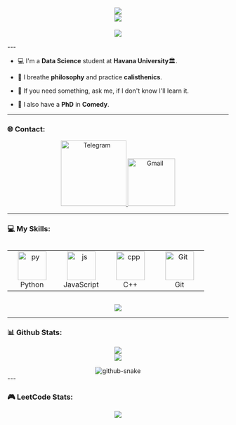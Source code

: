 <h1 align="center">
    <img src="https://readme-typing-svg.herokuapp.com?font=Righteous&size=35&center=true&vCenter=true&width=500&height=60&duration=5000&lines=Hello+There!!+👋;" /> 
    <br>
      <img src="https://readme-typing-svg.herokuapp.com?font=Righteous&size=25&center=true&vCenter=true&width=500&height=60&duration=4800&lines=I'm+Luis+Ernesto+and+I'm+from+Cuba+🇨🇺!;" /> 
    </br>
</h1>
<p align="center">
  <a href="https://github.com/LFrench03">
    <img src="https://komarev.com/ghpvc/?username=LFrench03&color=blue&style=for-the-badge)" />
  </a>
</p>
---


- 💻 I'm a **Data Science** student at **Havana University**🏛.

- 👾 I breathe **philosophy** and practice **calisthenics**.

- 💬 If you need something, ask me, if I don't know I'll learn it.

- 🤡 I also have a **PhD** in **Comedy**.


---
  
  
### 🌐 Contact:
<p align="center">
  <a href="https://t.me/Lerne03">
    <img alt="Telegram" width="149px" src="https://img.shields.io/badge/Telegram-2CA5E0?style=for-the-badge&logo=telegram&logoColor=white" />
  </a>
  <a target="_blank" href="mailto:luisernestoserras@gmail.com">
    <img  alt="Gmail" width="108px" src="https://img.shields.io/badge/Gmail-D14836?style=for-the-badge&logo=gmail&logoColor=white" />
  </a>
</p>

---

### 💻 My Skills:

<div style="display: flex; align-items: flex-start; align: center">
<table align="center">
  <tr>
    <td align="center" width="96">
        <img src="https://techstack-generator.vercel.app/python-icon.svg" alt="py" width="65" height="65" />
      <br>Python
    </td>
    <td align="center" width="96">
        <img src="https://techstack-generator.vercel.app/js-icon.svg" alt="js" width="65" height="65" />
      <br>JavaScript
    </td>
    <td align="center" width="96">
        <img src="https://techstack-generator.vercel.app/cpp-icon.svg" alt="cpp" width="65" height="65" />
      <br>C++
    </td>
    <td align="center" width="96"> 
        <img src="https://techstack-generator.vercel.app/github-icon.svg" width="65" height="65" alt="Git" />
      <br>Git
    </td>         
 </tr>
</table>

</div>
<p align="center">
  <a href="https://skillicons.dev">
  <img src="https://skillicons.dev/icons?i=linux,vscode,git,html,css,latex,r,md,matlab"/>
  </a>
</p>

---


### 📊 Github Stats:
<p align="center">
  <a>
    <img src="https://github-readme-stats.vercel.app/api?username=LFrench03&theme=dracula&show_icons=true&hide_border=true&bg_color=101010"/>
    <br />
    <img src="https://github-readme-stats.vercel.app/api/top-langs/?username=LFrench03&theme=dracula&show_icons=true&hide_border=true&bg_color=101010"/>
  </a>
</p>

<div style="text-align: center;">
  <picture>
    <source media="(prefers-color-scheme: dark)" srcset="https://github.com/LFrench03/LFrench03/blob/output/github-snake-dark.svg" />
    <source media="(prefers-color-scheme: light)" srcset="https://github.com/LFrench03/LFrench03/blob/output/github-snake.svg" />
    <img alt="github-snake" src="https://github.com/LFrench03/LFrench03/blob/output/ocean.gif" />
  </picture>
</div>
---

### 🎮 LeetCode Stats:
<p align="center">
  <a>
    <img src="https://leetcard.jacoblin.cool/Lerne03"/>
    <br />
  </a>
</p>
